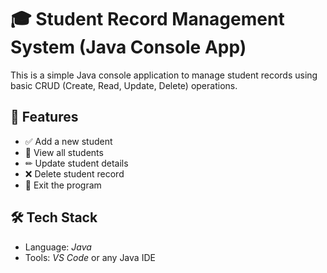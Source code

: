 # 🎓 Student Record Management System (Java Console App)

This is a simple Java console application to manage student records using basic CRUD (Create, Read, Update, Delete) operations.


## 📌 Features

- ✅ Add a new student
- 📄 View all students
- ✏ Update student details
- ❌ Delete student record
- 🚪 Exit the program


## 🛠 Tech Stack

- Language: *Java*
- Tools: *VS Code* or any Java IDE
